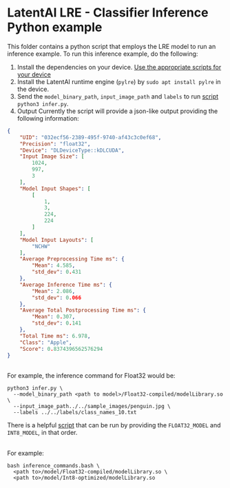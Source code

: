 # LatentAI LRE - Classifier Inference Python example 

This folder contains a python script that employs the LRE model to run an inference example. To run this inference example, do the following:

1. Install the dependencies on your device. [Use the appropriate scripts for your device](../../setup_scripts)
2. Install the LatentAI runtime engine (`pylre`) by `sudo apt install pylre` in the device.
3. Send the `model_binary_path`, `input_image_path` and `labels` to run [script](infer.py) `python3 infer.py`. 
5. Output
Currently the script will provide a json-like output providing the following information:
``` json
{
    "UID": "032ecf56-2389-495f-9740-af43c3c0ef68",
    "Precision": "float32",
    "Device": "DLDeviceType::kDLCUDA",
    "Input Image Size": [
        1024,
        997,
        3
    ],
    "Model Input Shapes": [
        [
            1,
            3,
            224,
            224
        ]
    ],
    "Model Input Layouts": [
        "NCHW"
    ],
    "Average Preprocessing Time ms": {
        "Mean": 4.585,
        "std_dev": 0.431
    },
    "Average Inference Time ms": {
        "Mean": 2.086,
        "std_dev": 0.066
    },
    "Average Total Postprocessing Time ms": {
        "Mean": 0.307,
        "std_dev": 0.141
    },
    "Total Time ms": 6.978,
    "Class": "Apple",
    "Score": 0.8374396562576294
}
```

<br>
For example, the inference command for Float32 would be:

```
python3 infer.py \
  --model_binary_path <path to model>/Float32-compiled/modelLibrary.so \
  --input_image_path../../sample_images/penguin.jpg \
  --labels ../../labels/class_names_10.txt
```

There is a helpful [script](inference_commands.bash) that can be run by providing the `FLOAT32_MODEL` and `INT8_MODEL`, in that order.

<br>
For example:

```
bash inference_commands.bash \
  <path to>/model/Float32-compiled/modelLibrary.so \
  <path to>/model/Int8-optimized/modelLibrary.so
```